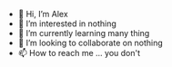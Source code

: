 - 👋 Hi, I’m Alex
- 👀 I’m interested in nothing
- 🌱 I’m currently learning many thing
- 💞️ I’m looking to collaborate on nothing
- 📫 How to reach me ... you don't
